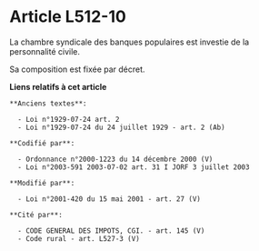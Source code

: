 # Article L512-10

La chambre syndicale des banques populaires est investie de la personnalité civile.

Sa composition est fixée par décret.

**Liens relatifs à cet article**

	**Anciens textes**:

	  - Loi n°1929-07-24 art. 2
	  - Loi n°1929-07-24 du 24 juillet 1929 - art. 2 (Ab)

	**Codifié par**:

	  - Ordonnance n°2000-1223 du 14 décembre 2000 (V)
	  - Loi n°2003-591 2003-07-02 art. 31 I JORF 3 juillet 2003

	**Modifié par**:

	  - Loi n°2001-420 du 15 mai 2001 - art. 27 (V)

	**Cité par**:

	  - CODE GENERAL DES IMPOTS, CGI. - art. 145 (V)
	  - Code rural - art. L527-3 (V)
